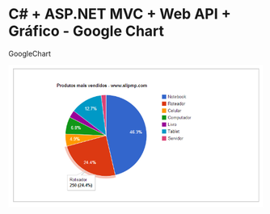 C# + ASP.NET MVC + Web API + Gráfico - Google Chart
===========

GoogleChart

![alt tag](https://raw.githubusercontent.com/slipmp/GoogleChart/master/GoogleChart/GoogleChart/Demo-Printscreen.png)
